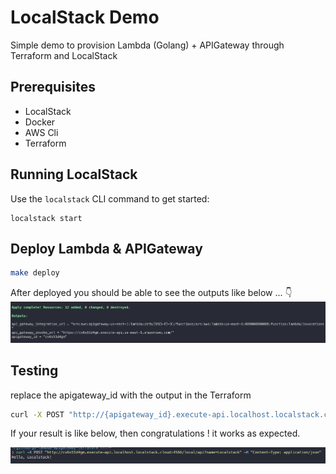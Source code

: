 # LocalStack Demo

Simple demo to provision Lambda (Golang) + APIGateway through Terraform and LocalStack

## Prerequisites

* LocalStack
* Docker
* AWS Cli
* Terraform


## Running LocalStack

Use the `localstack` CLI command to get started:
```
localstack start
```


## Deploy Lambda & APIGateway
```bash
make deploy
```
After deployed you should be able to see the outputs like below ... :point_down:
![output](./docs/output.png "terraform, output")

## Testing
replace the apigateway_id with the output in the Terraform
```bash
curl -X POST "http://{apigateway_id}.execute-api.localhost.localstack.cloud:4566/local/api?name=Localstack" -H "content-type: application/json"
```

If your result is like below, then congratulations ! it works as expected.

![test](./docs/test.png "apigateway test aws")

